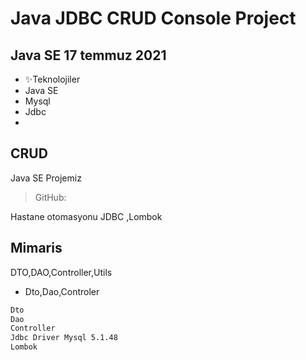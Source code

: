# Java JDBC CRUD  Console Project
## Java SE 17 temmuz 2021

- ✨Teknolojiler
- Java SE
- Mysql
- Jdbc
- 
## CRUD
 Java SE Projemiz




> GitHub:


Hastane otomasyonu JDBC ,Lombok 

## Mimaris

DTO,DAO,Controller,Utils

- Dto,Dao,Controler


```sh
Dto
Dao
Controller
Jdbc Driver Mysql 5.1.48
Lombok

```


